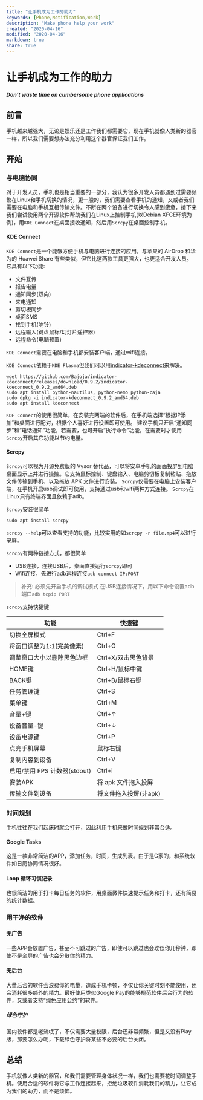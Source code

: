 ```yaml
---
title: "让手机成为工作的助力"
keywords: [Phone,Notification,Work]
description: "Make phone help your work"
created: "2020-04-16"
modified: "2020-04-16"
markdown: true
share: true
---
```


# 让手机成为工作的助力
***Don't waste time on cumbersome phone applications***

## 前言
手机越来越强大，无论是娱乐还是工作我们都需要它，现在手机就像人类新的器官一样，所以我们需要想办法充分利用这个器官保证我们工作。
## 开始
### 与电脑协同
对于开发人员，手机也是相当重要的一部分，我认为很多开发人员都遇到过需要频繁在Linux和手机切换的情况，更一般的，我们需要查看手机的通知，又或者我们需要在电脑和手机互相传输文件。不断在两个设备进行切换令人感到疲惫，接下来我们尝试使用两个开源软件帮助我们在Linux上控制手机(以Debian XFCE环境为例)，用`KDE Connect`在桌面接收通知，然后用`Scrcpy`在桌面控制手机。
#### KDE Connect
`KDE Connect`是一个能够方便手机与电脑进行连接的应用，与苹果的 AirDrop 和华为的 Huawei Share 有些类似，但它比这两款工具更强大，也更适合开发人员。它具有以下功能:
- 文件互传
- 报告电量
- 通知同步(双向)
- 来电通知
- 剪切板同步
- 桌面SMS
- 找到手机(响铃)
- 远程输入(键盘鼠标/幻灯片遥控器)
- 远程命令(电脑预置)

`KDE Connect`需要在电脑和手机都安装客户端，通过wifi连接。

`KDE Connect`依赖于`KDE Plasma`但我们可以用[indicator-kdeconnect](https://github.com/Bajoja/indicator-kdeconnect/)来解决。
```shell
wget https://github.com/Bajoja/indicator-kdeconnect/releases/download/0.9.2/indicator-kdeconnect_0.9.2_amd64.deb
sudo apt install python-nautilus, python-nemo python-caja
sudo dpkg -i indicator-kdeconnect_0.9.2_amd64.deb
sudo apt install kdeconnect
```

`KDE Connect`的使用很简单，在安装完两端的软件后，在手机端选择“根据IP添加”和桌面进行配对，根据个人喜好进行设置即可使用。
建议手机只开启“通知同步”和“电话通知”功能，若需要，也可开启“执行命令”功能，在需要时才使用`Scrcpy`开启其它功能以节约电量。
#### Scrcpy
`Scrcpy`可以视为开源免费版的 Vysor 替代品，可以将安卓手机的画面投屏到电脑桌面显示上并进行操控。它支持鼠标控制、键盘输入、电脑剪切板复制粘贴、拖放文件传输到手机、以及拖放 APK 文件进行安装。
`Scrcpy`仅需要在电脑上安装客户端，在手机开启usb调试即可使用，支持通过usb和wifi两种方式连接。
`Scrcpy`在Linux只有终端界面且依赖于adb。

`Scrcpy`安装很简单
```shell
sudo apt install scrcpy
```
`scrcpy --help`可以查看支持的功能，比较实用的如`scrcpy -r file.mp4`可以进行录屏。

`scrcpy`有两种链接方式，都很简单
- USB连接，连接USB后，桌面直接运行`scrcpy`即可
- Wifi连接，先进行adb远程连接`adb connect IP:PORT`


>补充:
>必须先开启手机的调试模式
>在USB连接情况下，用以下命令设置adb端口`adb tcpip PORT`

`scrcpy`支持快捷键

功能 | 快捷键
----- | ------
切换全屏模式 | Ctrl+F
将窗口调整为1:1(完美像素) | Ctrl+G
调整窗口大小以删除黑色边框 | Ctrl+X/双击黑色背景
HOME键 | Ctrl+H/鼠标中键
BACK键 | Ctrl+B/鼠标右键
任务管理键 | Ctrl+S
菜单键 | Ctrl+M
音量+键 | Ctrl+↑
设备音量-键 | Ctrl+↓
设备电源键 | Ctrl+P
点亮手机屏幕 | 鼠标右键
复制内容到设备 | Ctrl+V
启用/禁用 FPS 计数器(stdout) | Ctrl+i
安装APK | 将 apk 文件拖入投屏
传输文件到设备 | 将文件拖入投屏(非apk)

### 时间规划
手机往往在我们起床时就会打开，因此利用手机来做时间规划非常合适。
#### Google Tasks
这是一款非常简洁的APP，添加任务，时间，生成列表。由于是G家的，和系统软件如日历协同情况很好。
#### Loop 循环习惯记录
也很简洁的用于打卡每日任务的软件，用桌面微件快速提示任务和打卡，还有简易的统计数据。
### 用干净的软件
#### 无广告
一些APP会放置广告，甚至不可跳过的广告，即使可以跳过也会耽误你几秒钟，即使不是全屏的广告也会分散你的精力。
#### 无后台
大量后台的软件会浪费你的电量，造成手机卡顿，不仅让你关键时刻不能使用，还会消耗很多额外的精力。最好使用类似Google Pay的能够规范软件后台行为的软件，又或者支持“绿色应用公约”的软件。
##### 绿色守护
国内软件都是老流氓了，不仅需要大量权限，后台还非常频繁，但是又没有Play版，那要怎么办呢，下载绿色守护将某些不必要的后台关闭。

## 总结
手机就像人类新的器官，和我们需要管理身体状况一样，我们也需要花时间调整手机。使用合适的软件将它与工作连接起来，拒绝垃圾软件消耗我们的精力，让它成为我们的助力，而不是烦恼。